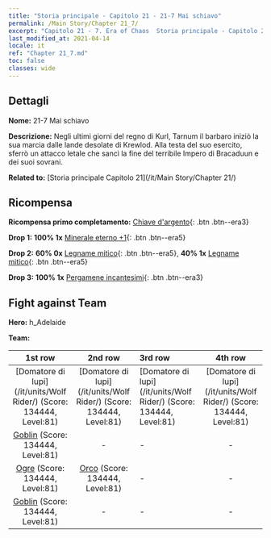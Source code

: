 ```yaml
---
title: "Storia principale - Capitolo 21 - 21-7 Mai schiavo"
permalink: /Main Story/Chapter 21_7/
excerpt: "Capitolo 21 - 7. Era of Chaos  Storia principale - Capitolo 21_7. 21-7 Mai schiavo"
last_modified_at: 2021-04-14
locale: it
ref: "Chapter 21_7.md"
toc: false
classes: wide
---
```


## Dettagli

 **Nome:** 21-7 Mai schiavo

 **Descrizione:** Negli ultimi giorni del regno di Kurl, Tarnum il barbaro iniziò la sua marcia dalle lande desolate di Krewlod. Alla testa del suo esercito, sferrò un attacco letale che sancì la fine del terribile Impero di Bracaduun e dei suoi sovrani.

 **Related to:** [Storia principale Capitolo 21](/it/Main Story/Chapter 21/)

## Ricompensa

 **Ricompensa primo completamento:** [Chiave d'argento](/it/Items/con_693/){: .btn .btn--era3}

 **Drop 1:** **100% 1x** [Minerale eterno +1](/it/Items/mat_68/){: .btn .btn--era5}

 **Drop 2:** **60% 0x** [Legname mitico](/it/Items/mat_62/){: .btn .btn--era5}, **40% 1x** [Legname mitico](/it/Items/mat_62/){: .btn .btn--era5}

 **Drop 3:** **100% 1x** [Pergamene incantesimi](/it/Items/con_694/){: .btn .btn--era3}


## Fight against Team
 **Hero:** h_Adelaide

 **Team:**


  | 1st row | 2nd row | 3rd row | 4th row |
  |:----:|:----:|:----|:----:|
  | [Domatore di lupi](/it/units/Wolf Rider/) (Score: 134444, Level:81)  | [Domatore di lupi](/it/units/Wolf Rider/) (Score: 134444, Level:81)  | [Domatore di lupi](/it/units/Wolf Rider/) (Score: 134444, Level:81)  | [Domatore di lupi](/it/units/Wolf Rider/) (Score: 134444, Level:81)  |
  | [Goblin](/it/units/Goblin/) (Score: 134444, Level:81)  | - | - | - |
  | [Ogre](/it/units/Ogre/) (Score: 134444, Level:81)  | [Orco](/it/units/Orc/) (Score: 134444, Level:81)  | - | - |
  | [Goblin](/it/units/Goblin/) (Score: 134444, Level:81)  | - | - | - |


